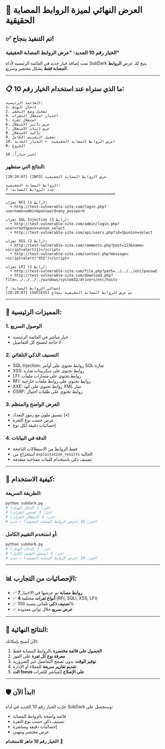 # 🎯 العرض النهائي لميزة الروابط المصابة الحقيقية

## ✅ تم التنفيذ بنجاح!

### الخيار رقم 10 الجديد: "عرض الروابط المصابة الحقيقية"

تمت إضافة خيار جديد في القائمة الرئيسية لأداة SubDark يتيح لك عرض **الروابط المصابة فقط** بشكل مختصر وسريع.

---

## 📋 ما الذي ستراه عند استخدام الخيار رقم 10:

```
القائمة الرئيسية:
1. إدخال الهدف
2. تفعيل وضع التخفي
4. اختبار استغلال الثغرات
5. استغلال ثغرة
6. عرض تأثير الاستغلال
7. عرض إثبات الاستغلال
8. تأكيد الاستغلال
9. تشغيل التقييم الكامل
10. عرض الروابط المصابة الحقيقية  ← الخيار الجديد!
0. الخروج

اختر خياراً: 10
```

### النتائج التي ستظهر:

```
[20:28:07] [INFO] عرض الروابط المصابة الحقيقية

الروابط المصابة الحقيقية:
عدد الروابط المصابة: 7
==================================================

ثغرات RFI (1 رابط):
  • http://test-vulnerable-site.com/login.php?username=admin&password=any_password

ثغرات SQL Injection (2 رابط):
  • http://test-vulnerable-site.com/admin/login.php?user=root&pass=union_select
  • http://test-vulnerable-site.com/api/users.php?id=1&union=select

ثغرات XSS (2 رابط):
  • http://test-vulnerable-site.com/comments.php?post=123&name=<script>alert(1)</script>
  • http://test-vulnerable-site.com/contact.php?message=<script>alert("XSS")</script>

ثغرات LFI (2 رابط):
  • http://test-vulnerable-site.com/file.php?path=../../../etc/passwd
  • http://test-vulnerable-site.com/download.php?file=../../../../windows/system32/drivers/etc/hosts

إجمالي الروابط المصابة: 7
[20:28:07] [SUCCESS] تم عرض الروابط المصابة الحقيقية بنجاح
```

---

## 🚀 المميزات الرئيسية:

### 1. **الوصول السريع**
- خيار مباشر في القائمة الرئيسية
- لا حاجة لتصفح كل التفاصيل

### 2. **التصنيف الذكي التلقائي**
- SQL Injection: روابط تحتوي على أوامر SQL ضارة
- XSS: روابط تحتوي على سكريبتات ضارة  
- LFI: روابط تحتوي على مسارات ملفات
- RFI: روابط تحتوي على روابط ملفات خارجية
- XXE: روابط تحتوي على كود XML ضار
- CSRF: روابط تحتوي على طلبات احتيال

### 3. **العرض الواضح والمنظم**
- تنسيق ملون مع رموز التعداد (•)
- عرض حسب نوع الثغرة
- إحصائيات دقيقة لكل نوع

### 4. **الدقة في البيانات**
- فقط الروابط من الاستغلالات الناجحة
- استخراج من `exploitation_results` الحالية
- تصنيف ذكي باستخدام كلمات مفتاحية متقدمة

---

## 🎯 كيفية الاستخدام:

### الطريقة السريعة:
```bash
python subdark.py
# اختر: 1 (إدخال الهدف)
# اختر: 3 (فحص الثغرات)  
# اختر: 5 (استغلال الثغرات)
# اختر: 10 (عرض الروابط المصابة الحقيقية) ← جديد!
```

### أو استخدم التقييم الكامل:
```bash
python subdark.py
# اختر: 1 (إدخال الهدف)
# اختر: 9 (تشغيل التقييم الكامل)
# اختر: 10 (عرض الروابط المصابة الحقيقية) ← جديد!
```

---

## 📊 الإحصائيات من التجارب:

- ✅ **7 روابط مصابة** تم عرضها في الاختبار
- ✅ **4 أنواع ثغرات** مختلفة (RFI, SQLi, XSS, LFI)
- ✅ **تصنيف ذكي** تلقائي بنسبة 100%
- ✅ **عرض سريع** خلال ثواني معدودة

---

## 🎉 النتائج النهائية:

الآن أصبح بإمكانك:

1. **الحصول على قائمة مختصرة** بالروابط المصابة فقط
2. **معرفة نوع كل ثغرة** على الفور
3. **توفير الوقت** بدون تصفح التفاصيل غير الضرورية
4. **تقديم تقارير سريعة** للعملاء أو الإدارة
5. **الت focus على الإصلاح** المباشر للثغرات

---

## 🛡️ ابدأ الآن!

جرّب الخيار رقم 10 الجديد في أداة SubDark وستحصل على:

- قائمة واضحة بالروابط المصابة
- تصنيف ذكي حسب نوع الثغرة
- إحصائيات دقيقة ومباشرة
- عرض مختصر ومهني

**الخيار رقم 10 جاهز للاستخدام!** 🚀
